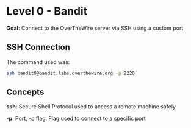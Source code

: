 # Level 0 - Bandit
**Goal**: Connect to the OverTheWire server via SSH using a custom port.

## SSH Connection
The command used was:
```bash
ssh bandit0@bandit.labs.overthewire.org -p 2220
```
## Concepts
**ssh**: Secure Shell Protocol used to access a remote machine safely

**-p**: Port, -p flag, Flag used to connect to a specific port
